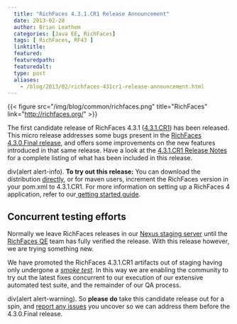 ```yaml
---
  title: "RichFaces 4.3.1.CR1 Release Announcement"
  date: 2013-02-28
  author: Brian Leathem
  categories: [Java EE, RichFaces]
  tags: [ RichFaces, RF43 ]
  linktitle:
  featured:
  featuredpath:
  featuredalt:
  type: post
  aliases:
    - /blog/2013/02/richfaces-431cr1-release-announcement.html
---
```


{{< figure src="/img/blog/common/richfaces.png" title="RichFaces" link="http://richfaces.org/" >}}

The first candidate release of RichFaces 4.3.1 ([4.3.1.CR1](https://issues.jboss.org/secure/ReleaseNote.jspa?projectId=12310341&version=12320379)) has been released. This micro release addresses some bugs present in the [RichFaces 4.3.0.Final release](http://www.bleathem.ca/blog/2013/02/richfaces-430final-release-announcement.html), and offers some improvements on the new features introduced in that same release. Have a look at the [4.3.1.CR1 Release Notes](https://issues.jboss.org/secure/ReleaseNote.jspa?projectId=12310341&version=12320558) for a complete listing of what has been included in this release.

div(alert alert-info). **To try out this release:** You can download the distribution [directly](http://www.jboss.org/richfaces/download/milestones), or for maven users, increment the RichFaces version in your pom.xml to 4.3.1.CR1. For more information on setting up a RichFaces 4 application, refer to our<a href="http://community.jboss.org/wiki/GettingstartedwithRichFaces4x"> getting started guide</a>.

Concurrent testing efforts
--------------------------

Normally we leave RichFaces releases in our [Nexus staging server](https://repository.jboss.org/nexus/content/groups/staging/) until the [RichFaces QE](http://blog.pavol.pitonak.com/2012/09/meet-richfaces-qe-team.html) team has fully verified the release. With this release however, we are trying something new.

We have promoted the RichFaces 4.3.1.CR1 artifacts out of staging having only undergone a [*smoke test*](http://en.wikipedia.org/wiki/Smoke_testing). In this way we are enabling the community to try out the latest fixes concurrent to our execution of our extensive automated test suite, and the remainder of our QA process.

div(alert alert-warning). So **please do** take this candidate release out for a spin, and [report any issues](https://issues.jboss.org/browse/RF) you uncover so we can address them before the 4.3.0.Final release.
